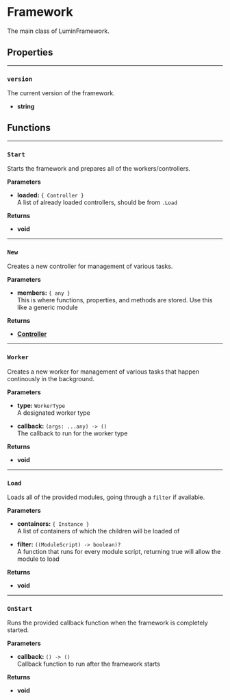 # Framework

The main class of LuminFramework.

## Properties

---

### `version`

The current version of the framework.

- **string**

## Functions

---

### `Start`

Starts the framework and prepares all of the workers/controllers.

**Parameters**

- **loaded:** `{ Controller }`<br>
A list of already loaded controllers, should be from `.Load`

**Returns**

- **void**

---

### `New`

Creates a new controller for management of various tasks.

**Parameters**

- **members:** `{ any }`<br>
This is where functions, properties, and methods are stored. Use this like a generic module

**Returns**

- [**Controller**](./controller.md)

---

### `Worker`

Creates a new worker for management of various tasks that happen continously in the background.

**Parameters**

- **type:** `WorkerType`<br>
A designated worker type

- **callback:** `(args: ...any) -> ()`<br>
The callback to run for the worker type

**Returns**

- **void**

---

### `Load`

Loads all of the provided modules, going through a `filter` if available.

**Parameters**

- **containers:** `{ Instance }`<br>
A list of containers of which the children will be loaded of

- **filter:** `((ModuleScript) -> boolean)?`<br>
A function that runs for every module script, returning true will allow the module to load

**Returns**

- **void**

---

### `OnStart`

Runs the provided callback function when the framework is completely started.

**Parameters**

- **callback:** `() -> ()`<br>
Callback function to run after the framework starts

**Returns**

- **void**
